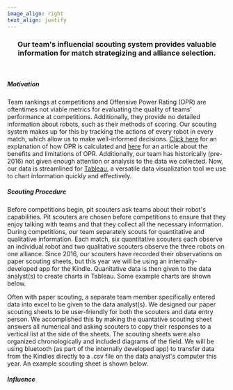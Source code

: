 ```yaml
---
image_align: right
text_align: justify
---
```


<div align="center"><h3>
    Our team's influencial scouting system provides valuable information for match strategizing and alliance selection.
    </h3></div>
<br>

##### Motivation
Team rankings at competitions and Offensive Power Rating (OPR) are oftentimes not viable metrics for evaluating the quality of teams' performance at competitions. Additionally, they provide no detailed information about robots, such as their methods of scoring. Our scouting system makes up for this by tracking the actions of every robot in every match, which allow us to make well-informed decisions. [Click here](https://blog.thebluealliance.com/2017/10/05/the-math-behind-opr-an-introduction/) for an explanation of how OPR is calculated and [here](https://blog.thebluealliance.com/2017/11/06/opr-you-basic-frc-strategy/) for an article about the benefits and limitations of OPR. Additionally, our team has historically (pre-2016) not given enough attention or analysis to the data we collected. Now, our data is streamlined for [Tableau](https://www.tableau.com/), a versatile data visualization tool we use to chart information quickly and effectively. 

##### Scouting Procedure
Before competitions begin, pit scouters ask teams about their robot's capabilities. Pit scouters are chosen before competitions to ensure that they enjoy talking with teams and that they collect all the necessary information. During competitions, our team separately scouts for quantitative and qualitative information. Each match, six quantitative scouters each observe an individual robot and two qualitative scouters observe the three robots on one alliance. Since 2016, our scouters have recorded their observations on paper scouting sheets, but this year we will be using an internally-developed app for the Kindle. Quanitative data is then given to the data analyst(s) to create charts in Tableau. Some example charts are shown below.

[//]: # (Charts)
 
Often with paper scouting, a separate team member specifically entered data into excel to be given to the data analyst(s). We designed our paper scouting sheets to be user-friendly for both the scouters and data entry person. We accomplished this by making the quantative scouting sheet answers all numerical and asking scouters to copy their responses to a vertical list at the side of the sheets. The scouting sheets were also organized chronologically and included diagrams of the field. We will be using bluetooth (as part of the internally developed app) to transfer data from the Kindles directly to a .csv file on the data analyst's computer this year. An example scouting sheet is shown below.
    
[//]: # (2017 Scouting Sheet)     
     
##### Influence
